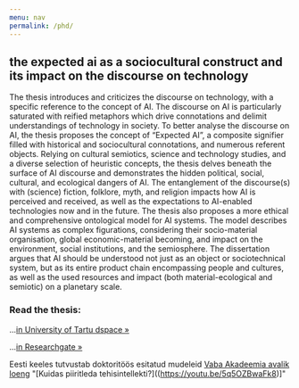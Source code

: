 ```yaml
---
menu: nav
permalink: /phd/
---
```


## the expected ai as a sociocultural construct and its impact on the discourse on technology

The thesis introduces and criticizes the discourse on technology, with a specific reference to the concept of AI. The discourse on AI is particularly saturated with reified metaphors which drive connotations and delimit understandings of technology in society. To better analyse the discourse on AI, the thesis proposes the concept of “Expected AI”, a composite signifier filled with historical and sociocultural connotations, and numerous referent objects. Relying on cultural semiotics, science and technology studies, and a diverse selection of heuristic concepts, the thesis delves beneath the surface of AI discourse and demonstrates the hidden political, social, cultural, and ecological dangers of AI. The entanglement of the discourse(s) with (science) fiction, folklore, myth, and religion impacts how AI is perceived and received, as well as the expectations to AI-enabled technologies now and in the future. The thesis also proposes a more ethical and comprehensive ontological model for AI systems. The model describes AI systems as complex figurations, considering their socio-material organisation, global economic-material becoming, and impact on the environment, social institutions, and the semiosphere. The dissertation argues that AI should be understood not just as an object or sociotechnical system, but as its entire product chain encompassing people and cultures, as well as the used resources and impact (both material-ecological and semiotic) on a planetary scale.

### Read the thesis:

...[in University of Tartu dspace »](https://hdl.handle.net/10062/94238)

...[in Researchgate »](https://www.researchgate.net/publication/375828079_The_Expected_AI_as_a_sociocultural_construct_and_its_impact_on_the_discourse_on_technology)



Eesti keeles tutvustab doktoritöös esitatud mudeleid [Vaba Akadeemia avalik loeng](/loengusari-tehisintellektist/) "[Kuidas piiritleda tehisintellekti?]((https://youtu.be/5q5OZBwaFk8)]"